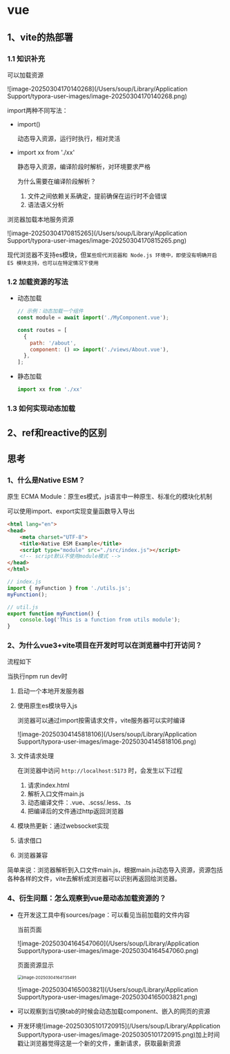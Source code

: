 # vue

## 1、vite的热部署

### 1.1 知识补充

可以加载资源

![image-20250304170140268](/Users/soup/Library/Application Support/typora-user-images/image-20250304170140268.png)

import两种不同写法：

- import()

  动态导入资源，运行时执行，相对灵活

- import xx from './xx'

  静态导入资源，编译阶段时解析，对环境要求严格

  为什么需要在编译阶段解析？

  1. 文件之间依赖关系确定，提前确保在运行时不会错误
  2. 语法语义分析

浏览器加载本地服务资源

![image-20250304170815265](/Users/soup/Library/Application Support/typora-user-images/image-20250304170815265.png)

现代浏览器不支持es模块，但`某些现代浏览器和 Node.js 环境中，即使没有明确开启 ES 模块支持，也可以在特定情况下使用`

### 1.2 加载资源的写法

- 动态加载

  ```js
  // 示例：动态加载一个组件
  const module = await import('./MyComponent.vue');
  
  const routes = [
    {
      path: '/about',
      component: () => import('./views/About.vue'),
    },
  ];
  ```

- 静态加载

  ```js
  import xx from './xx'
  ```

### 1.3 如何实现动态加载



## 2、ref和reactive的区别



## 思考

### 1、什么是Native ESM？

原生 ECMA Module：原生es模式，js语言中一种原生、标准化的模块化机制

可以使用import、export实现变量函数导入导出

```html
<html lang="en">
<head>
    <meta charset="UTF-8">
    <title>Native ESM Example</title>
    <script type="module" src="./src/index.js"></script>
    <!-- script默认不使用module模式 -->
</head>
</html>
```

```javascript
// index.js
import { myFunction } from './utils.js';
myFunction();
```

```javascript
// util.js
export function myFunction() {
    console.log('This is a function from utils module');
}
```

### 2、为什么vue3+vite项目在开发时可以在浏览器中打开访问？

流程如下

当执行npm run dev时

1. 启动一个本地开发服务器

2. 使用原生es模块导入js

   浏览器可以通过import按需请求文件，vite服务器可以实时编译

   ![image-20250304145818106](/Users/soup/Library/Application Support/typora-user-images/image-20250304145818106.png)

3. 文件请求处理

   在浏览器中访问 `http://localhost:5173` 时，会发生以下过程

   1. 请求index.html
   2. 解析入口文件main.js
   3. 动态编译文件：.vue、.scss/.less、.ts
   4. 把编译后的文件通过http返回浏览器

4. 模块热更新：通过websocket实现

5. 请求借口

6. 浏览器兼容

简单来说：浏览器解析到入口文件main.js，根据main.js动态导入资源，资源包括各种各样的文件，vite去解析成浏览器可以识别再返回给浏览器。



### 4、衍生问题：怎么观察到vue是动态加载资源的？

- 在开发这工具中有sources/page：可以看见当前加载的文件内容

  当前页面

  ![image-20250304164547060](/Users/soup/Library/Application Support/typora-user-images/image-20250304164547060.png)

  页面资源显示

  <img src="/Users/soup/Library/Application Support/typora-user-images/image-20250304164735491.png" alt="image-20250304164735491" style="zoom:67%;" />

  ![image-20250304165003821](/Users/soup/Library/Application Support/typora-user-images/image-20250304165003821.png)

  

- 可以观察到当切换tab的时候会动态加载component、嵌入的网页的资源

- 开发环境![image-20250305101720915](/Users/soup/Library/Application Support/typora-user-images/image-20250305101720915.png)加上时间戳让浏览器觉得这是一个新的文件，重新请求，获取最新资源





